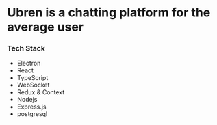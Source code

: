 # Ubren is a chatting platform for the average user

<h3>Tech Stack</h3>

<ul>
    <li>Electron</li>
    <li>React</li>
    <li>TypeScript</li>
    <li>WebSocket</li>
    <li>Redux & Context</li>
    <li>Nodejs</li>
    <li>Express.js</li>
    <li>postgresql</li>
</ul>

